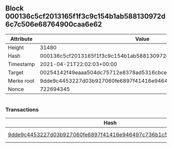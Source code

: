 ## Block 000136c5cf2013165f1f3c9c154b1ab588130972d6c7c506e68764900caa6e62

Attribute | Value
--- | ---
Height | 31480
Hash | 000136c5cf2013165f1f3c9c154b1ab588130972d6c7c506e68764900caa6e62
Timestamp | 2021-04-21T22:02:03+00:00
Target | 00254142f49eaaa504dc75712e8378ad5316cbcead634704b3734b6271167cc4
Merke root | 9dde9c4453227d03b927060fe6897f41416e946497c736b1c5a8276003ca38be
Nonce | 722694345

```

```

### Transactions

Hash | Amount
--- | ---
[9dde9c4453227d03b927060fe6897f41416e946497c736b1c5a8276003ca38be](9dde9c4453227d03b927060fe6897f41416e946497c736b1c5a8276003ca38be.md) | 10.00000000 SKEPTI 
